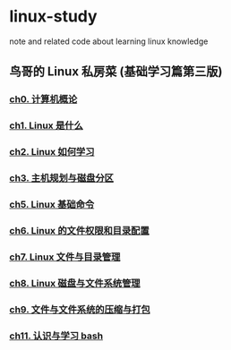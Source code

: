 # linux-study

note and related code about learning linux knowledge

## 鸟哥的 Linux 私房菜 (基础学习篇第三版)

### [ch0. 计算机概论](./%E9%B8%9F%E5%93%A5%E7%9A%84Linux%E7%A7%81%E6%88%BF%E8%8F%9C/ch0/ch0.md)

### [ch1. Linux 是什么](./%E9%B8%9F%E5%93%A5%E7%9A%84Linux%E7%A7%81%E6%88%BF%E8%8F%9C/ch1/ch1.md)

### [ch2. Linux 如何学习](./%E9%B8%9F%E5%93%A5%E7%9A%84Linux%E7%A7%81%E6%88%BF%E8%8F%9C//ch2/ch2.md)

### [ch3. 主机规划与磁盘分区](./%E9%B8%9F%E5%93%A5%E7%9A%84Linux%E7%A7%81%E6%88%BF%E8%8F%9C/ch3/ch3.md)

### [ch5. Linux 基础命令](./%E9%B8%9F%E5%93%A5%E7%9A%84Linux%E7%A7%81%E6%88%BF%E8%8F%9C/ch5/Linux%20%E5%9F%BA%E7%A1%80%E5%91%BD%E4%BB%A4.md)

### [ch6. Linux 的文件权限和目录配置](./%E9%B8%9F%E5%93%A5%E7%9A%84Linux%E7%A7%81%E6%88%BF%E8%8F%9C/ch6/ch6.md)

### [ch7. Linux 文件与目录管理](./%E9%B8%9F%E5%93%A5%E7%9A%84Linux%E7%A7%81%E6%88%BF%E8%8F%9C/ch7/ch7.md)

### [ch8. Linux 磁盘与文件系统管理](./%E9%B8%9F%E5%93%A5%E7%9A%84Linux%E7%A7%81%E6%88%BF%E8%8F%9C/ch8/ch8.md)

### [ch9. 文件与文件系统的压缩与打包](./%E9%B8%9F%E5%93%A5%E7%9A%84Linux%E7%A7%81%E6%88%BF%E8%8F%9C/ch9/ch9.md)

### [ch11. 认识与学习 bash](./%E9%B8%9F%E5%93%A5%E7%9A%84Linux%E7%A7%81%E6%88%BF%E8%8F%9C/ch11/ch11.md)
